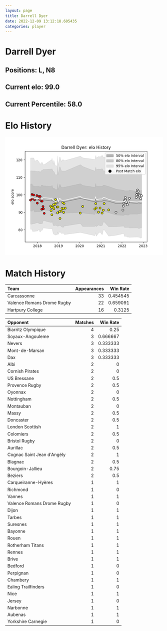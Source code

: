 ```yaml
---  
layout: page  
title: Darrell Dyer  
date: 2022-12-09 13:12:18.605435  
categories: player  
---
```

# Darrell Dyer

## Positions: L, N8

## Current elo: 99.0

## Current Percentile: 58.0

# Elo History


![elo history](history_DarrellDyer.png)
# Match History


| Team                       |   Appearances |   Win Rate |
|:---------------------------|--------------:|-----------:|
| Carcassonne                |            33 |   0.454545 |
| Valence Romans Drome Rugby |            22 |   0.659091 |
| Hartpury College           |            16 |   0.3125   |

| Opponent                   |   Matches |   Win Rate |
|:---------------------------|----------:|-----------:|
| Biarritz Olympique         |         4 |   0.25     |
| Soyaux-Angouleme           |         3 |   0.666667 |
| Nevers                     |         3 |   0.333333 |
| Mont-de-Marsan             |         3 |   0.333333 |
| Dax                        |         3 |   0.333333 |
| Albi                       |         2 |   0        |
| Cornish Pirates            |         2 |   0        |
| US Bressane                |         2 |   0.5      |
| Provence Rugby             |         2 |   0.5      |
| Oyonnax                    |         2 |   0        |
| Nottingham                 |         2 |   0.5      |
| Montauban                  |         2 |   0        |
| Massy                      |         2 |   0.5      |
| Doncaster                  |         2 |   0.5      |
| London Scottish            |         2 |   1        |
| Colomiers                  |         2 |   0.5      |
| Bristol Rugby              |         2 |   0        |
| Aurillac                   |         2 |   0.5      |
| Cognac Saint Jean d'Angély |         2 |   1        |
| Blagnac                    |         2 |   0.5      |
| Bourgoin-Jallieu           |         2 |   0.75     |
| Beziers                    |         2 |   0.5      |
| Carqueiranne-Hyères        |         1 |   1        |
| Richmond                   |         1 |   0        |
| Vannes                     |         1 |   1        |
| Valence Romans Drome Rugby |         1 |   0        |
| Dijon                      |         1 |   1        |
| Tarbes                     |         1 |   1        |
| Suresnes                   |         1 |   1        |
| Bayonne                    |         1 |   1        |
| Rouen                      |         1 |   1        |
| Rotherham Titans           |         1 |   1        |
| Rennes                     |         1 |   1        |
| Brive                      |         1 |   1        |
| Bedford                    |         1 |   0        |
| Perpignan                  |         1 |   0        |
| Chambery                   |         1 |   1        |
| Ealing Trailfinders        |         1 |   0        |
| Nice                       |         1 |   1        |
| Jersey                     |         1 |   0        |
| Narbonne                   |         1 |   1        |
| Aubenas                    |         1 |   1        |
| Yorkshire Carnegie         |         1 |   0        |